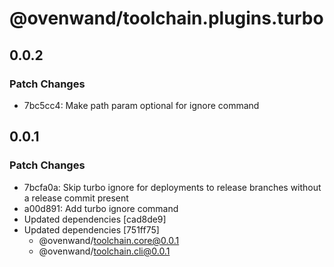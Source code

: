 # @ovenwand/toolchain.plugins.turbo

## 0.0.2

### Patch Changes

- 7bc5cc4: Make path param optional for ignore command

## 0.0.1

### Patch Changes

- 7bcfa0a: Skip turbo ignore for deployments to release branches without a release commit present
- a00d891: Add turbo ignore command
- Updated dependencies [cad8de9]
- Updated dependencies [751ff75]
  - @ovenwand/toolchain.core@0.0.1
  - @ovenwand/toolchain.cli@0.0.1
